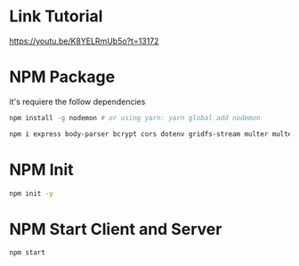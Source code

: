 # Link Tutorial
https://youtu.be/K8YELRmUb5o?t=13172

# NPM Package
it's requiere the follow dependencies

```bash
npm install -g nodemon # or using yarn: yarn global add nodemon
```
```bash
npm i express body-parser bcrypt cors dotenv gridfs-stream multer multer-gridfs-storage helmet morgan jsonwebtoken mongoose # or using yarn: yarn global add (dependencies)
```
# NPM Init
```bash
npm init -y
```
# NPM Start Client and Server
```bash
npm start
```
